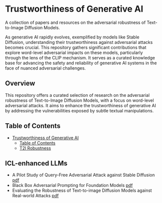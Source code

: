 # Trustworthiness of Generative AI<span id="head"/>

A collection of papers and resources on the adversarial robustness of Text-to-Image Diffusion Models.

As generative AI rapidly evolves, exemplified by models like Stable Diffusion, understanding their trustworthiness against adversarial attacks becomes crucial. This repository gathers significant contributions that explore word-level adversarial impacts on these models, particularly through the lens of the CLIP mechanism. It serves as a curated knowledge base for advancing the safety and reliability of generative AI systems in the face of nuanced adversarial challenges.

## Overview

This repository offers a curated selection of research on the adversarial robustness of Text-to-Image Diffusion Models, with a focus on word-level adversarial attacks. It aims to enhance the trustworthiness of generative AI by addressing the vulnerabilities exposed by subtle textual manipulations.

## Table of Contents<span id="table-of-contents"/>
* [Trustworthiness of Generative AI](#head)
   * [Table of Contents](#table-of-contents)
   * [T2I Robustness](#t2i-robustness)

## ICL-enhanced LLMs<span id="t2i-robustness"/>
* A Pilot Study of Query-Free Adversarial Attack against Stable Diffusion [pdf](https://arxiv.org/pdf/2303.16378.pdf)
* Black Box Adversarial Prompting for Foundation Models [pdf](https://arxiv.org/pdf/2302.04237.pdf)
* Evaluating the Robustness of Text-to-image Diffusion Models against Real-world Attacks [pdf](https://arxiv.org/pdf/2306.13103.pdf)
